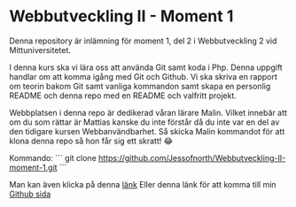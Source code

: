 # Webbutveckling II - Moment 1
Denna repository är inlämning för moment 1, del 2 i Webbutveckling 2 vid Mittuniversitetet. 

I denna kurs ska vi lära oss att använda Git samt koda i Php. Denna uppgift handlar om att komma igång med Git och Github. Vi ska skriva en rapport om teorin bakom Git samt vanliga kommandon samt skapa en personlig README och denna repo med en README och valfritt projekt. 

Webbplatsen i denna repo är dedikerad våran lärare Malin. Vilket innebär att om du som rättar är Mattias kanske du inte förstår då du inte var en del av den tidigare kursen Webbanvändbarhet. 
Så skicka Malin kommandot för att klona denna repo så hon får sig ett skratt! :joy:

Kommando:
´´´
git clone https://github.com/Jessofnorth/Webbutveckling-II-moment-1.git
´´´

Man kan även klicka på denna [länk](https://jessofnorth.github.io/Webbutveckling-II-moment-1/)
Eller denna länk för att komma till min [Github sida](https://github.com/Jessofnorth)